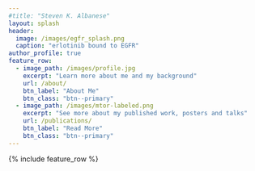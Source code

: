 ```yaml
---
#title: "Steven K. Albanese"
layout: splash
header:
  image: /images/egfr_splash.png
  caption: "erlotinib bound to EGFR"
author_profile: true
feature_row:
  - image_path: /images/profile.jpg
    excerpt: "Learn more about me and my background"
    url: /about/
    btn_label: "About Me"
    btn_class: "btn--primary"
  - image_path: /images/mtor-labeled.png
    excerpt: "See more about my published work, posters and talks"
    url: /publications/
    btn_label: "Read More"
    btn_class: "btn--primary"
--- 
```


{% include feature_row %}